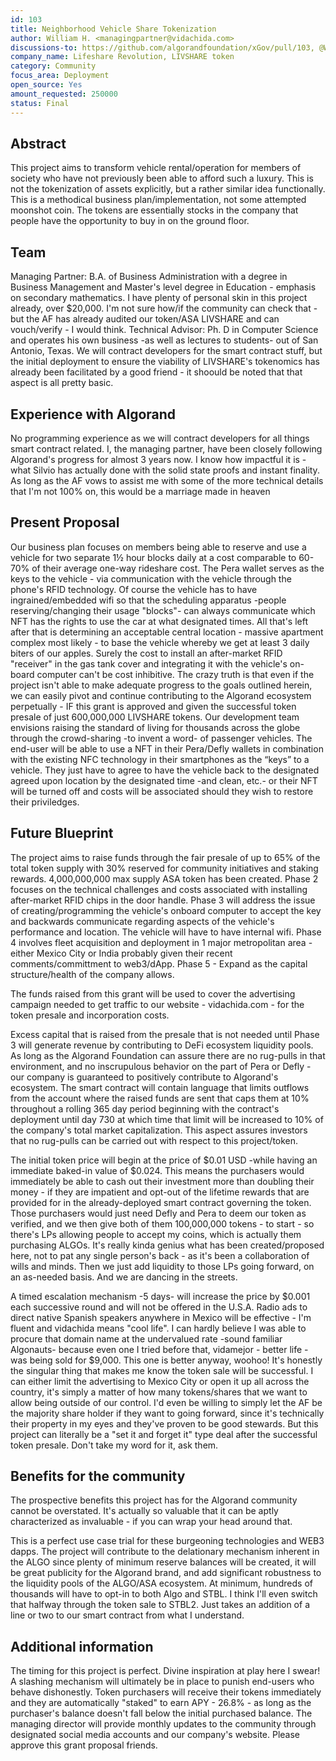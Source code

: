 ```yaml
---
id: 103
title: Neighborhood Vehicle Share Tokenization
author: William H. <managingpartner@vidachida.com>
discussions-to: https://github.com/algorandfoundation/xGov/pull/103, @WILLIAMH76301 -Instagram- 
company_name: Lifeshare Revolution, LIVSHARE token
category: Community
focus_area: Deployment
open_source: Yes
amount_requested: 250000
status: Final
---
```


## Abstract
This project aims to transform vehicle rental/operation for members of society who have not previously been able to afford such a luxury.  This is not the tokenization of assets explicitly, but a rather similar idea functionally.  This is a methodical business plan/implementation, not some attempted moonshot coin.  The tokens are essentially stocks in the company that people have the opportunity to buy in on the ground floor. 

## Team
Managing Partner: B.A. of Business Administration with a degree in Business Management and Master's level degree in Education - emphasis on secondary mathematics.  I have plenty of personal skin in this project already, over $20,000.  I'm not sure how/if the community can check that - but the AF has already audited our token/ASA LIVSHARE and can vouch/verify - I would think.  Technical Advisor: Ph. D in Computer Science and operates his own business -as well as lectures to students- out of San Antonio, Texas.  We will contract developers for the smart contract stuff, but the initial deployment to ensure the viability of LIVSHARE's tokenomics has already been facilitated by a good friend - it shoould be noted that that aspect is all pretty basic.   

## Experience with Algorand
No programming experience as we will contract developers for all things smart contract related.  I, the managing partner, have been closely following Algorand's progress for almost 3 years now.  I know how impactful it is - what Silvio has actually done with the solid state proofs and instant finality.  As long as the AF vows to assist me with some of the more technical details that I'm not 100% on, this would be a marriage made in heaven

## Present Proposal
Our business plan focuses on members being able to reserve and use a vehicle for two separate 1½ hour blocks daily at a cost comparable to 60-70% of their average one-way rideshare cost.  The Pera wallet serves as the keys to the vehicle - via communication with the vehicle through the phone's RFID technology.  Of course the vehicle has to have ingrained/embedded wifi so that the scheduling apparatus -people reserving/changing their usage "blocks"- can always communicate which NFT has the rights to use the car at what designated times.  All that's left after that is determining an acceptable central location - massive apartment complex most likely - to base the vehicle whereby we get at least 3 daily biters of our apples.  Surely the cost to install an after-market RFID "receiver" in the gas tank cover and integrating it with the vehicle's on-board computer can't be cost inhibitive.  The crazy truth is that even if the project isn't able to make adequate progress to the goals outlined herein, we can easily pivot and continue contributing to the Algorand ecosystem perpetually - IF this grant is approved and given the successful token presale of just 600,000,000 LIVSHARE tokens.
Our development team envisions raising the standard of living for thousands across the globe through the crowd-sharing -to invent a word- of passenger vehicles.  The end-user will be able to use a NFT in their Pera/Defly wallets in combination with the existing NFC technology in their smartphones as the “keys” to a vehicle.  They just have to agree to have the vehicle back to the designated agreed upon location by the designated time -and clean, etc.- or their NFT will be turned off and costs will be associated should they wish to restore their priviledges.

## Future Blueprint
The project aims to raise funds through the fair presale of up to 65% of the total token supply with 30% reserved for community initiatives and staking rewards.  4,000,000,000 max supply ASA token has been created.  Phase 2 focuses on the technical challenges and costs associated with installing after-market RFID chips in the door handle.  Phase 3 will address the issue of creating/programming the vehicle's onboard computer to accept the key and backwards communicate regarding aspects of the vehicle's performance and location.  The vehicle will have to have internal wifi.  Phase 4 involves fleet acquisition and deployment in 1 major metropolitan area - either Mexico City or India probably given their recent comments/committment to web3/dApp.  Phase 5 - Expand as the capital structure/health of the company allows.

The funds raised from this grant will be used to cover the advertising campaign needed to get traffic to our website - vidachida.com - for the token presale and incorporation costs.   

Excess capital that is raised from the presale that is not needed until Phase 3 will generate revenue by contributing to DeFi ecosystem liquidity pools.  As long as the Algorand Foundation can assure there are no rug-pulls in that environment, and no inscrupulous behavior on the part of Pera or Defly - our company is guaranteed to positively contribute to Algorand's ecosystem.  The smart contract will contain language that limits outflows from the account where the raised funds are sent that caps them at 10% throughout a rolling 365 day period beginning with the contract's deployment until day 730 at which time that limit will be increased to 10% of the company's total market capitalization. This aspect assures investors that no rug-pulls can be carried out with respect to this project/token.    

The initial token price will begin at the price of $0.01 USD -while having an immediate baked-in value of $0.024.  This means the purchasers would immediately be able to cash out their investment more than doubling their money - if they are impatient and opt-out of the lifetime rewards that are provided for in the already-deployed smart contract governing the token.  Those purchasers would just need Defly and Pera to deem our token as verified, and we then give both of them 100,000,000 tokens - to start - so there's LPs allowing people to accept my coins, which is actually them purchasing ALGOs.  It's really kinda genius what has been created/proposed here, not to pat any single person's back - as it's been a collaboration of wills and minds.  Then we just add liquidity to those LPs going forward, on an as-needed basis.  And we are dancing in the streets. 

A timed escalation mechanism -5 days- will increase the price by $0.001 each successive round and will not be offered in the U.S.A.  Radio ads to direct native Spanish speakers anywhere in Mexico will be effective - I'm fluent and vidachida means "cool life".  I can hardly believe I was able to procure that domain name at the undervalued rate -sound familiar Algonauts- because even one I tried before that, vidamejor - better life - was being sold for $9,000.  This one is better anyway, woohoo!  It's honestly the singular thing that makes me know the token sale will be successful.  I can either limit the advertising to Mexico City or open it up all across the country, it's simply a matter of how many tokens/shares that we want to allow being outside of our control.  I'd even be willing to simply let the AF be the majority share holder if they want to going forward, since it's technically their property in my eyes and they've proven to be good stewards.  But this project can literally be a "set it and forget it" type deal after the successful token presale.  Don't take my word for it, ask them.

## Benefits for the community
The prospective benefits this project has for the Algorand community cannot be overstated.  It's actually so valuable that it can be aptly characterized as invaluable - if you can wrap your head around that.  

This is a perfect use case trial for these burgeoning technologies and WEB3 dapps.  The project will contribute to the delationary mechanism inherent in the ALGO since plenty of minimum reserve balances will be created, it will be great publicity for the Algorand brand, and add significant robustness to the liquidity pools of the ALGO/ASA ecosystem.  At minimum, hundreds of thousands will have to opt-in to both Algo and STBL.  I think I'll even switch that halfway through the token sale to STBL2.  Just takes an addition of a line or two to our smart contract from what I understand.


## Additional information
The timing for this project is perfect.  Divine inspiration at play here I swear!  A slashing mechanism will ultimately be in place to punish end-users who behave dishonestly.  Token purchasers will receive their tokens immediately and they are automatically "staked" to earn APY - 26.8% - as long as the purchaser's balance doesn't fall below the initial purchased balance.  The managing director will provide monthly updates to the community through designated social media accounts and our company's website.  Please approve this grant proposal friends.
